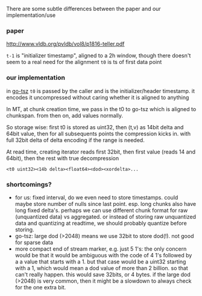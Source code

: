 There are some subtle differences between the paper and our implementation/use

### paper
http://www.vldb.org/pvldb/vol8/p1816-teller.pdf

`t-1` is "initializer timestamp", aligned to a 2h window, though there doesn't seem to a real need for the alignment
`t0` is ts of first data point

### our implementation

in [go-tsz](https://github.com/dgryski/go-tsz) `t0` is passed by the caller and is the initializer/header timestamp.
it encodes it uncompressed without caring whether it is aligned to anything


In MT, at chunk creation time, we pass in the t0 to go-tsz which is aligned to chunkspan.
from then on, add values normally.

So storage wise: first t0 is stored as uint32, then (t,v) as 14bit delta and 64bit value, then for all subsequents points  the compression kicks in. with full 32bit delta of delta encoding if the range is needed.

At read time, creating iterator reads first 32bit, then first value (reads 14 and 64bit), then the rest with true decompression

```
<t0 uint32><14b delta><float64><dod><xordelta>...
```

### shortcomings?

* for us: fixed interval, do we even need to store timestamps. could maybe store number of nulls since last point.
  esp. long chunks also have long fixed delta's. perhaps we can use different chunk format for raw (unquantized data) vs aggregated.
  or instead of storing raw unquantized data and quantizing at readtime, we should probably quantize before storing.
* go-tsz: large dod (>2048) means we use 32bit to store dod(!). not good for sparse data
* more compact end of stream marker, e.g. just 5 1's:
  the only concern would be that it would be ambiguous with the code of 4 1's followed by a a value that starts with a 1.
  but that case would be a uint32 starting with a 1, which would mean a dod value of more than 2 billion. so that can't really happen.
  this would save 32bits, or 4 bytes. if the large dod (>2048) is very common, then it might be a slowdown to always check for the one extra bit.
